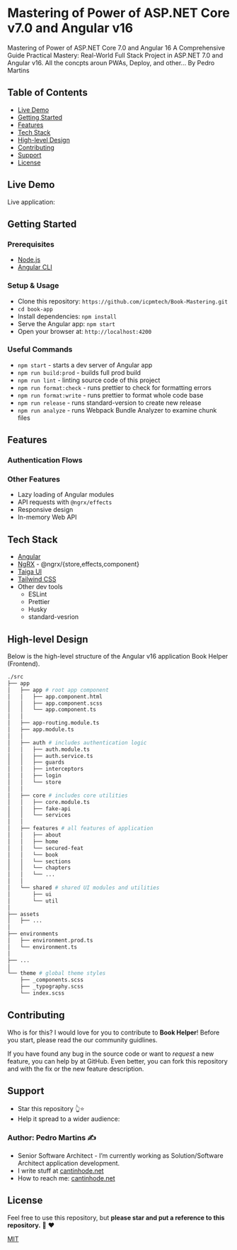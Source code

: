 # Mastering of Power of ASP.NET Core v7.0 and Angular v16
Mastering of Power of ASP.NET Core 7.0 and Angular 16 A Comprehensive Guide
Practical Mastery: Real-World Full Stack Project in ASP.NET 7.0 and Angular v16. All the concpts aroun PWAs, Deploy, and other... 
By Pedro Martins

## Table of Contents

- [Live Demo](#live-demo)
- [Getting Started](#getting-started)
- [Features](#features)
- [Tech Stack](#tech-stack)
- [High-level Design](#high-level-design)
- [Contributing](#contributing)
- [Support](#support)
- [License](#license)

## Live Demo

Live application: 



## Getting Started

### Prerequisites

- [Node.js](https://nodejs.org/en/)
- [Angular CLI](https://angular.io/cli)

### Setup & Usage

- Clone this repository: `https://github.com/icpmtech/Book-Mastering.git`
- `cd book-app`
- Install dependencies: `npm install`
- Serve the Angular app: `npm start`
- Open your browser at: `http://localhost:4200`

### Useful Commands

- `npm start` - starts a dev server of Angular app
- `npm run build:prod` - builds full prod build
- `npm run lint` - linting source code of this project
- `npm run format:check` - runs prettier to check for formatting errors
- `npm run format:write` - runs prettier to format whole code base
- `npm run release` - runs standard-version to create new release
- `npm run analyze` - runs Webpack Bundle Analyzer to examine chunk files

## Features

### Authentication Flows



### Other Features

- Lazy loading of Angular modules
- API requests with `@ngrx/effects`
- Responsive design
- In-memory Web API

## Tech Stack

- [Angular](https://angular.io/)
- [NgRX](https://ngrx.io/) - @ngrx/{store,effects,component}
- [Taiga UI](https://taiga-ui.dev/)
- [Tailwind CSS](https://tailwindcss.com/)
- Other dev tools
  - ESLint
  - Prettier
  - Husky
  - standard-vesrion

## High-level Design

Below is the high-level structure of the Angular v16 application Book Helper (Frontend).

```sh
./src
├── app
│   ├── app # root app component
│   │   ├── app.component.html
│   │   ├── app.component.scss
│   │   └── app.component.ts
│   │
│   ├── app-routing.module.ts
│   ├── app.module.ts
│   │
│   ├── auth # includes authentication logic
│   │   ├── auth.module.ts
│   │   ├── auth.service.ts
│   │   ├── guards
│   │   ├── interceptors
│   │   ├── login
│   │   └── store
│   │
│   ├── core # includes core utilities
│   │   ├── core.module.ts
│   │   ├── fake-api
│   │   └── services
│   │
│   ├── features # all features of application
│   │   ├── about
│   │   ├── home
│   │   └── secured-feat
│   │   └── book
│   │   └── sections
│   │   └── chapters
│   │   └── ...
│   │
│   └── shared # shared UI modules and utilities
│       ├── ui
│       └── util
│
├── assets
│   ├── ...
│
├── environments
│   ├── environment.prod.ts
│   └── environment.ts
│
├── ...
│
└── theme # global theme styles
    ├── _components.scss
    ├── _typography.scss
    └── index.scss
```

## Contributing

Who is for this? I would love for you to contribute to **Book Helper**! Before you start, please read the our community guidlines.

If you have found any bug in the source code or want to _request_ a new feature, you can help by  at GitHub. Even better, you can fork this repository and  with the fix or the new feature description.

## Support

- Star this repository 👆⭐️
- Help it spread to a wider audience:

### Author: Pedro Martins ✍️

- Senior Software Architect - I’m currently working as Solution/Software Architect application development.
- I write stuff at [cantinhode.net](https://cantinhode.net)
- How to reach me: [cantinhode.net](https://cantinhode.net)

## License

Feel free to use this repository, but **please star and put a reference to this repository.** :pray: :heart:

[MIT](https://opensource.org/licenses/MIT)
